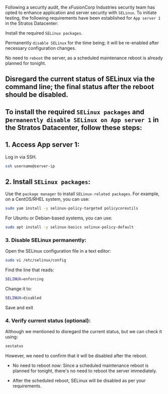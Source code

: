 Following a security audit, the xFusionCorp Industries security team has opted to enhance application and server security with `SELinux`. To initiate testing, the following requirements have been established for `App server 1` in the Stratos Datacenter:

Install the required `SELinux packages`.

Permanently `disable SELinux` for the time being; it will be re-enabled after necessary configuration changes.

No need to `reboot` the server, as a scheduled maintenance reboot is already planned for tonight.

Disregard the current status of SELinux via the command line; the final status after the reboot should be disabled.
---

## To install the required `SELinux packages` and p`ermanently disable SELinux on App server 1` in the Stratos Datacenter, follow these steps:

## 1. Access App server 1:

Log in via SSH.

```bash
ssh username@server-ip
```

## 2. Install `SELinux packages`: 

Use the `package manager` to install `SELinux-related packages`. For example, on a CentOS/RHEL system, you can use:

```bash
sudo yum install -y selinux-policy-targeted policycoreutils
```

For Ubuntu or Debian-based systems, you can use:

```bash
sudo apt install -y selinux-basics selinux-policy-default
```

### 3. Disable SELinux permanently: 

Open the SELinux configuration file in a text editor:

```bash
sudo vi /etc/selinux/config
```

Find the line that reads:

```bash
SELINUX=enforcing
```

Change it to:

```bash
SELINUX=disabled
```

Save and exit

### 4. Verify current status (optional): 

Although we mentioned to disregard the current status, but we can check it using:

```bash
sestatus
```

However, we need to confirm that it will be disabled after the reboot.

- No need to reboot now: Since a scheduled maintenance reboot is planned for tonight, there's no need to reboot the server immediately.

- After the scheduled reboot, SELinux will be disabled as per your requirements.






